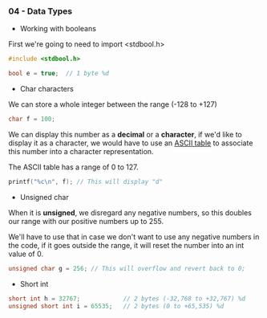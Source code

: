 ### 04 - Data Types

- Working with booleans

First we're going to need to import <stdbool.h>

```c
#include <stdbool.h>

bool e = true;	// 1 byte %d

```

- Char characters

We can store a whole integer between the range (-128 to +127)

```c
char f = 100;
```

We can display this number as a **decimal** or a **character**, if we'd like to display it as a character, we would have to use an [ASCII table](https://www.asciitable.com/) to associate this number into a character representation.

The ASCII table has a range of 0 to 127.

```c
printf("%c\n", f); // This will display "d"
```

- Unsigned char

When it is **unsigned**, we disregard any negative numbers, so this doubles our range with our positive numbers up to 255.

We'll have to use that in case we don't want to use any negative numbers in the code, if it goes outside the range, it will reset the number into an int value of 0.

```c
unsigned char g = 256; // This will overflow and revert back to 0;
```

- Short int

```c
short int h = 32767;			// 2 bytes (-32,768 to +32,767) %d
unsigned short int i = 65535;	// 2 bytes (0 to +65,535) %d
```